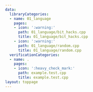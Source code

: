 ```yaml
---
data:
  libraryCategories:
  - name: 01_language
    pages:
    - icon: ':warning:'
      path: 01_language/bit_hacks.cpp
      title: 01_language/bit_hacks.cpp
    - icon: ':warning:'
      path: 01_language/random.cpp
      title: 01_language/random.cpp
  verificationCategories:
  - name: .
    pages:
    - icon: ':heavy_check_mark:'
      path: example.test.cpp
      title: example.test.cpp
layout: toppage
---
```

